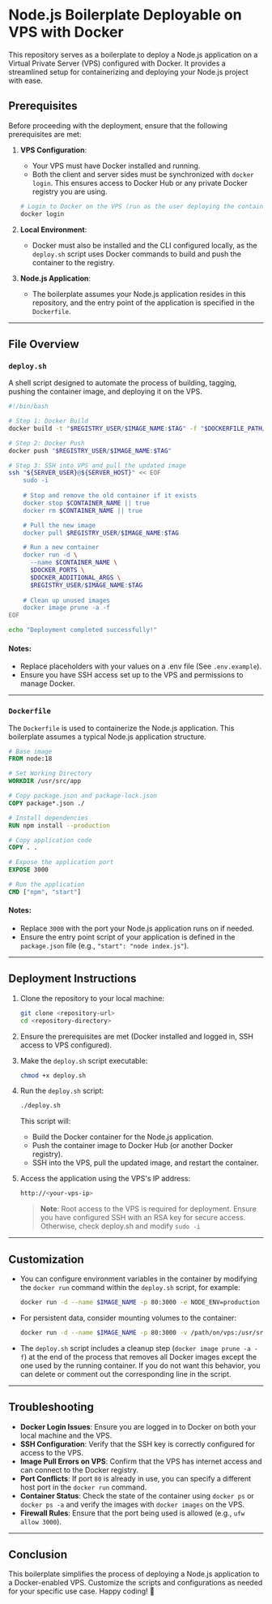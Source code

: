 # Node.js Boilerplate Deployable on VPS with Docker

This repository serves as a boilerplate to deploy a Node.js application on a Virtual Private Server (VPS) configured
with Docker. It provides a streamlined setup for containerizing and deploying your Node.js project with ease.

## Prerequisites

Before proceeding with the deployment, ensure that the following prerequisites are met:

1. **VPS Configuration**:
    - Your VPS must have Docker installed and running.
    - Both the client and server sides must be synchronized with `docker login`. This ensures access to Docker Hub or
      any private Docker registry you are using.

   ```bash
   # Login to Docker on the VPS (run as the user deploying the containers)
   docker login
   ```

2. **Local Environment**:
    - Docker must also be installed and the CLI configured locally, as the `deploy.sh` script uses Docker commands to
      build and push the container to the registry.

3. **Node.js Application**:
    - The boilerplate assumes your Node.js application resides in this repository, and the entry point of the
      application is specified in the `Dockerfile`.

---

## File Overview

### `deploy.sh`

A shell script designed to automate the process of building, tagging, pushing the container image, and deploying it on
the VPS.

```bash
#!/bin/bash

# Step 1: Docker Build
docker build -t "$REGISTRY_USER/$IMAGE_NAME:$TAG" -f "$DOCKERFILE_PATH/Dockerfile" "$DOCKERFILE_PATH"

# Step 2: Docker Push
docker push "$REGISTRY_USER/$IMAGE_NAME:$TAG"

# Step 3: SSH into VPS and pull the updated image
ssh "${SERVER_USER}@${SERVER_HOST}" << EOF
    sudo -i
    
    # Stop and remove the old container if it exists
    docker stop $CONTAINER_NAME || true
    docker rm $CONTAINER_NAME || true

    # Pull the new image
    docker pull $REGISTRY_USER/$IMAGE_NAME:$TAG

    # Run a new container
    docker run -d \
      --name $CONTAINER_NAME \
      $DOCKER_PORTS \
      $DOCKER_ADDITIONAL_ARGS \
      $REGISTRY_USER/$IMAGE_NAME:$TAG
      
    # Clean up unused images
    docker image prune -a -f
EOF

echo "Deployment completed successfully!"
```

#### Notes:

- Replace placeholders with your values on a .env file (See ```.env.example```).
- Ensure you have SSH access set up to the VPS and permissions to manage Docker.

---

### `Dockerfile`

The `Dockerfile` is used to containerize the Node.js application. This boilerplate assumes a typical Node.js application
structure.

```dockerfile
# Base image
FROM node:18

# Set Working Directory
WORKDIR /usr/src/app

# Copy package.json and package-lock.json
COPY package*.json ./

# Install dependencies
RUN npm install --production

# Copy application code
COPY . .

# Expose the application port
EXPOSE 3000

# Run the application
CMD ["npm", "start"]
```

#### Notes:

- Replace `3000` with the port your Node.js application runs on if needed.
- Ensure the entry point script of your application is defined in the `package.json` file (e.g.,
  `"start": "node index.js"`).

---

## Deployment Instructions

1. Clone the repository to your local machine:
   ```bash
   git clone <repository-url>
   cd <repository-directory>
   ```

2. Ensure the prerequisites are met (Docker installed and logged in, SSH access to VPS configured).

3. Make the `deploy.sh` script executable:
   ```bash
   chmod +x deploy.sh
   ```

4. Run the `deploy.sh` script:
   ```bash
   ./deploy.sh
   ```

   This script will:
    - Build the Docker container for the Node.js application.
    - Push the container image to Docker Hub (or another Docker registry).
    - SSH into the VPS, pull the updated image, and restart the container.

5. Access the application using the VPS's IP address:
   ```bash
   http://<your-vps-ip>
   ```

   > **Note**: Root access to the VPS is required for deployment. Ensure you have configured SSH with an RSA key for
   secure access. Otherwise, check deploy.sh and modify ```sudo -i```
---

## Customization

- You can configure environment variables in the container by modifying the `docker run` command within the `deploy.sh`
  script, for example:
  ```bash
  docker run -d --name $IMAGE_NAME -p 80:3000 -e NODE_ENV=production $IMAGE_NAME:$TAG
  ```

- For persistent data, consider mounting volumes to the container:
  ```bash
  docker run -d --name $IMAGE_NAME -p 80:3000 -v /path/on/vps:/usr/src/app/data $IMAGE_NAME:$TAG
  ```

- The `deploy.sh` script includes a cleanup step (```docker image prune -a -f```) at the end of the process that removes all Docker images except the one
  used by the running container. If you do not want this behavior, you can delete or comment out the corresponding line
  in the script.

---

## Troubleshooting

- **Docker Login Issues**: Ensure you are logged in to Docker on both your local machine and the VPS.
- **SSH Configuration**: Verify that the SSH key is correctly configured for access to the VPS.
- **Image Pull Errors on VPS**: Confirm that the VPS has internet access and can connect to the Docker registry.
- **Port Conflicts**: If port `80` is already in use, you can specify a different host port in the `docker run` command.
- **Container Status**: Check the state of the container using `docker ps` or `docker ps -a` and verify the images with
  `docker images` on the VPS.
- **Firewall Rules**: Ensure that the port being used is allowed (e.g., `ufw allow 3000`).

---

## Conclusion

This boilerplate simplifies the process of deploying a Node.js application to a Docker-enabled VPS. Customize the
scripts and configurations as needed for your specific use case. Happy coding! 🚀